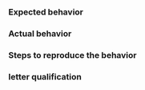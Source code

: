 ### Expected behavior


### Actual behavior


### Steps to reproduce the behavior


### letter qualification

